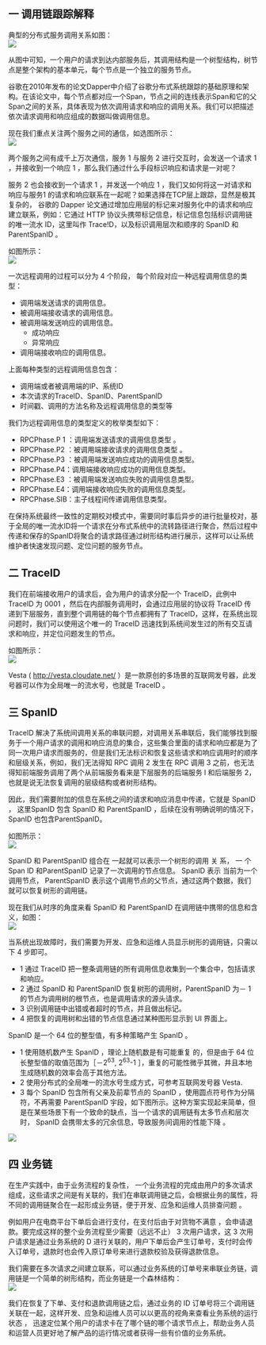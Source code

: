 ## 一 调用链跟踪解释

典型的分布式服务调用关系如图：  
![](../images/micro/03.png)  

从图中可知，一个用户的请求到达内部服务后，其调用结构是一个树型结构，树节点是整个架构的基本单元，每个节点是一个独立的服务节点。  

谷歌在2010年发布的论文Dapper中介绍了谷歌分布式系统跟踪的基础原理和架构。在该论文中，每个节点都对应一个Span，节点之间的连线表示Span和它的父Span之间的关系，具体表现为依次调用请求和响应的调用关系。我们可以把描述依次请求调用和响应组成的数据叫做调用信息。  

现在我们重点关注两个服务之间的通信，如选图所示：  
![](../images/micro/04.png)

两个服务之间有成千上万次通信，服务 1 与服务 2 进行交互时，会发送一个请求 1 ，并接收到一个响应 1 ，那么我们通过什么手段标识响应和请求是一对呢？  

服务 2 也会接收到一个请求 1 ，并发送一个响应 1 ，我们又如何将这一对请求和响应与服务1 的请求和响应联系在一起呢？如果选择在TCP层上跟踪，显然是极其复杂的，
谷歌的 Dapper 论文通过增加应用层的标记来对服务化中的请求和响应建立联系，例如：它通过 HTTP 协议头携带标记信息，标记信息包括标识调用链的唯一流水 ID，这里叫作 Trace!D，以及标识调用层次和顺序的 SpanID 和 ParentSpanID 。  

如图所示：  
![](../images/micro/05.png)  

一次远程调用的过程可以分为 4 个阶段， 每个阶段对应一种远程调用信息的类型：
- 调用端发送请求的调用信息。
- 被调用端接收请求的调用信息。
- 被调用端发送响应的调用信息。
  - 成功响应
  - 异常响应
- 调用端接收响应的调用信息。

上面每种类型的远程调用信息包含：
- 调用端或者被调用端的IP、系统ID
- 本次请求的TraceID、SpanID、ParentSpanlD
- 时间戳、调用的方法名称及远程调用信息的类型等 

我们为远程调用信息的类型定义的枚举类型如下：
- RPCPhase.P 1 ：调用端发送请求的调用信息类型 。
- RPCPhase.P2 ：被调用端接收请求的调用信息类型 。
- RPCPhase.P3 ：被调用端发送响应成功的调用信息类型。
- RPCPhase.P4：调用端接收响应成功的调用信息类型。
- RPCPhase.E3 ：被调用端发送响应失败的调用信息类型。
- RPCPhase.E4：调用端接收响应失败的调用信息类型。
- RPCPhase.SIB：主子线程间传递调用信息类型。

在保持系统最终一致性的定期校对模式中，需要同时事后异步的进行批量校对，基于全局的唯一流水ID将一个请求在分布式系统中的流转路径进行聚合，然后过程中传递和保存的SpanID将聚合的请求路径通过树形结构进行展示，这样可以让系统维护者快速发现问题、定位问题的服务节点。  

## 二 TraceID 

我们在前端接收用户的请求后，会为用户的请求分配一个 TraceID，此例中TraceID 为 0001 ，然后在内部服务调用时，会通过应用层的协议将 TraceID 传递到下层服务，直到整个调用链的每个节点都拥有了 TraceID，这样，在系统出现问题时，我们可以使用这个唯一的 TraceID 迅速找到系统间发生过的所有交互请求和响应，并定位问题发生的节点。  

如图所示：  
![](../images/micro/06.png)   

Vesta ( http://vesta.cloudate.net/ ）是一款原创的多场景的互联网发号器，此发号器可以作为全局唯一的流水号，也就是 TraceID 。  

## 三 SpanID

TraceID 解决了系统间调用关系的串联问题，对调用关系串联后，我们能够找到服务于一个用户请求的调用和响应消息的集合，这些集合里面的请求和响应都是为了同一次用户请求而服务的，但是我们无法标识和恢复这些请求和响应调用时的顺序和层级关系，例如，我们无法得知 RPC 调用 2 发生在 RPC 调用 3 之前，也无法得知前端服务调用了两个从前端服务看来是下层服务的后端服务 l 和后端服务 2，也就是说无法恢复调用的层级结构或者树形结构。  

因此，我们需要附加的信息在系统之间的请求和响应消息中传递，它就是 SpanID ， 这里SpanID 包含 SpanID 和 ParentSpanID ，后续在没有明确说明的情况下， SpanID 也包含ParentSpanID。

如图所示：  
![](../images/micro/07.png)   

SpanlD 和 ParentSpanlD 组合在 一起就可以表示一个树形的调用 关 系， 一 个 Span ID 和ParentSpanID 记录了一次调用的节点信息。 SpanID 表示 当前为一个调用节点， ParentSpanID 表示这个调用节点的父节点，通过这两个数据，我们就可以恢复树形的调用链。 

现在我们从时序的角度来看 SpanID 和 ParentSpanID 在调用链中携带的信息和含义，如图：  
![](../images/micro/08.png)  

当系统出现故障时，我们需要为开发、应急和运维人员显示树形的调用链，只需以下 4 步即可。
- 1 通过 TraceID 把一整条调用链的所有调用信息收集到一个集合中，包括请求和响应。
- 2 通过 SpanID 和 ParentSpanID 恢复树形的调用树，ParentSpanID 为－ 1 的节点为调用树的根节点，也是调用请求的源头请求。
- 3 识别调用链中出错或者超时的节点，并且做出标记。
- 4 把恢复的调用树和出错的节点信息通过某种图形显示到 UI 界面上。

SpanID 是一个 64 位的整型值，有多种策略产生 SpanID 。
- 1 使用随机数产生 SpanID ，理论上随机数是有可能重复 的，但是由于 64 位长整型值的取值范围为［－2<sup>63</sup>, 2<sup>63</sup>-1 ］，重复的可能性微乎其微，井且本地生成随机数的效率会高于其他方法。
- 2 使用分布式的全局唯一的流水号生成方式，可参考互联网发号器 Vesta.
- 3 每个 SpanID 包含所有父亲及前辈节点的 SpanID ，使用圆点符号作为分隔符，不再需要 ParentSpanlD 宇段，如下图所示。这种方案实现起来简单，但是在某些场景下有一个致命的缺点，当一个请求的调用链有太多节点和层次时， SpanID 会携带太多的冗余信息，导致服务间调用的性能下降 。  

![](../images/micro/09.png)  

## 四 业务链

在生产实践中，由于业务流程的复杂性， 一个业务流程的完成由用户的多次请求组成，这些请求之间是有关联的，我们在串联调用链之后，会根据业务的属性，将不同的调用链聚合在一起形成业务链，便于开发、应急和运维人员排查问题 。    

例如用户在电商平台下单后会进行支付，在支付后由于对货物不满意 ，会申请退款。要完成这样的整个业务流程至少需要（远远不止） 3 次用户请求，这 3 次用户请求是通过业务系统的 D 进行关联的，用户下单后会产生订单号，支付时会传入订单号，退款时也会传入原订单号来进行退款校验及获得退款信息。  

我们需要在多次请求之间建立联系，可以通过业务系统的订单号来串联业务链，调用链是一个简单的树形结构，而业务链是一个森林结构：  
![](../images/micro/10.png)  

我们在恢复了下单、支付和退款调用链之后，通过业务的 ID 订单号将三个调用链关联在一起，这样开发、应急和运维人员可以以更高的视角来查看业务系统的运行状态 ， 迅速定位某个用户的请求卡在了哪个链的哪个请求节点上，帮助业务人员和运营人员更好地了解产品的运行情况或者获得一些有价值的业务系统。  



